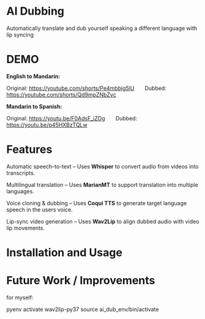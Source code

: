 # AI Dubbing
Automatically translate and dub yourself speaking a different language with lip syncing

# DEMO
**English to Mandarin:**

Original: https://youtube.com/shorts/Pe4mbbjg5lU &nbsp; &nbsp; &nbsp; Dubbed: https://youtube.com/shorts/Qd9mpZNbZvc

**Mandarin to Spanish:**

Original: https://youtu.be/F0AdsF_iZOg &nbsp; &nbsp; &nbsp; Dubbed: https://youtu.be/p45HXBzTQLw

# Features
Automatic speech-to-text – Uses **Whisper** to convert audio from videos into transcripts.

Multilingual translation – Uses **MarianMT** to support translation into multiple languages.

Voice cloning & dubbing – Uses **Coqui TTS** to generate target language speech in the users voice.

Lip-sync video generation – Uses **Wav2Lip** to align dubbed audio with video lip movements.

# Installation and Usage


# Future Work / Improvements

for myself:

pyenv activate wav2lip-py37
source ai_dub_env/bin/activate
